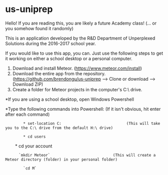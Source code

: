 # us-uniprep

Hello! If you are reading this, you are likely a future Academy class! (... or you somehow found it randomly)

This is an application developed by the R&D Department of Unperplexed Solutions during the 2016-2017 school year.

If you would like to use this app, you can. Just use the following steps to get it working on either a school desktop or a personal
computer. 


1. Download and install Meteor. (https://www.meteor.com/install)
2. Download the entire app from the repository. (https://github.com/brendongu/us-uniprep --> Clone or download --> Download ZIP)
3. Create a folder for Meteor projects in the computer's C:\ drive.

*If you are using a school desktop, open Windows Powershell
    
*Type the following commands into Powershell:    (If it isn't obvious, hit enter after each command)
        
            * set-location C:                             (This will take you to the C:\ drive from the default H:\ drive)
            
            * cd users
            
            * cd your account
            
            
          `mkdir Meteor`                            (This will create a Meteor directory (folder) in your personal folder)
            
            `cd M`
